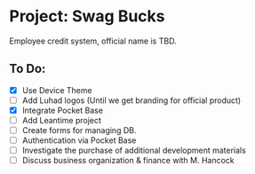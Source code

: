 # Project: Swag Bucks
Employee credit system, official name is TBD.

## To Do:
- [x] Use Device Theme
- [ ] Add Luhad logos (Until we get branding for official product)
- [x] Integrate Pocket Base
- [ ] Add Leantime project
- [ ] Create forms for managing DB.
- [ ] Authentication via Pocket Base
- [ ] Investigate the purchase of additional development materials
- [ ] Discuss business organization & finance with M. Hancock